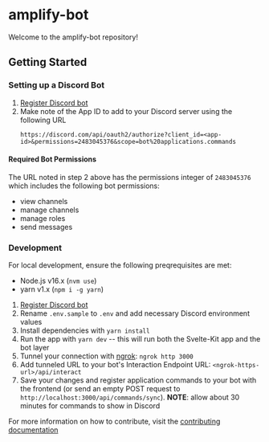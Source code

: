# amplify-bot

Welcome to the amplify-bot repository!

## Getting Started

### Setting up a Discord Bot

<!-- TODO: screenshots -->

1. [Register Discord bot](https://discord.com/developers/applications)
2. Make note of the App ID to add to your Discord server using the following URL
   ```text
   https://discord.com/api/oauth2/authorize?client_id=<app-id>&permissions=2483045376&scope=bot%20applications.commands
   ```

#### Required Bot Permissions

The URL noted in step 2 above has the permissions integer of `2483045376` which includes the following bot permissions:

- view channels
- manage channels
- manage roles
- send messages

### Development

For local development, ensure the following preqrequisites are met:

- Node.js v16.x (`nvm use`)
- yarn v1.x (`npm i -g yarn`)

1. [Register Discord bot](https://discord.com/developers/applications)
2. Rename `.env.sample` to `.env` and add necessary Discord environment values
3. Install dependencies with `yarn install`
4. Run the app with `yarn dev` -- this will run both the Svelte-Kit app and the bot layer
5. Tunnel your connection with [ngrok](https://www.npmjs.com/package/ngrok): `ngrok http 3000`
6. Add tunneled URL to your bot's Interaction Endpoint URL: `<ngrok-https-url>/api/interact`
7. Save your changes and register application commands to your bot with the frontend (or send an empty POST request to `http://localhost:3000/api/commands/sync`). **NOTE**: allow about 30 minutes for commands to show in Discord

For more information on how to contribute, visit the [contributing documentation](./CONTRIBUTING.md)
